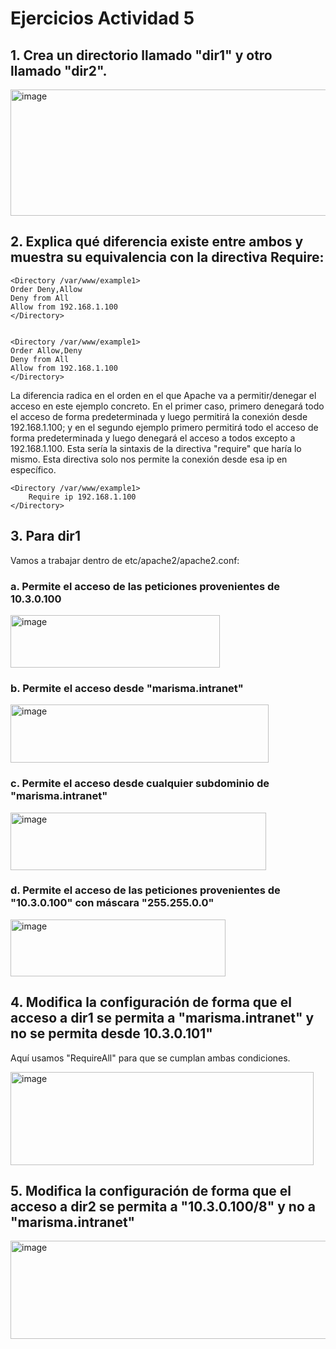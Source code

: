 # Ejercicios Actividad 5
## 1. Crea un directorio llamado "dir1" y otro llamado "dir2".

<img width="626" height="202" alt="image" src="https://github.com/user-attachments/assets/d7489989-68f7-415d-854c-87c192deadbc" />


## 2. Explica qué diferencia existe entre ambos y muestra su equivalencia con la directiva Require:
~~~
<Directory /var/www/example1>
Order Deny,Allow
Deny from All
Allow from 192.168.1.100
</Directory>


<Directory /var/www/example1>
Order Allow,Deny
Deny from All
Allow from 192.168.1.100
</Directory>
~~~~
La diferencia radica en el orden en el que Apache va a permitir/denegar el acceso en este ejemplo concreto. En el primer caso, primero denegará todo el acceso de forma predeterminada y luego permitirá la conexión desde 192.168.1.100; y en el segundo ejemplo primero permitirá todo el acceso de forma predeterminada y luego denegará el acceso a todos excepto a 192.168.1.100.
Esta sería la sintaxis de la directiva "require" que haría lo mismo. Esta directiva solo nos permite la conexión desde esa ip en específico. 
~~~
<Directory /var/www/example1>
    Require ip 192.168.1.100
</Directory>
~~~

## 3. Para dir1

Vamos a trabajar dentro de etc/apache2/apache2.conf:

   ### a. Permite el acceso de las peticiones provenientes de 10.3.0.100

<img width="335" height="84" alt="image" src="https://github.com/user-attachments/assets/f1a597e6-c84b-46d0-9497-9acdb3857713" />

   ### b. Permite el acceso desde "marisma.intranet"

<img width="413" height="93" alt="image" src="https://github.com/user-attachments/assets/583a227e-8f36-4d24-88d6-7261516b968e" />
   
   ### c. Permite el acceso desde cualquier subdominio de "marisma.intranet"
   
<img width="409" height="92" alt="image" src="https://github.com/user-attachments/assets/a6a84923-45b3-45ca-911e-e726ebf21d6c" />
   
   ### d. Permite el acceso de las peticiones provenientes de "10.3.0.100" con máscara "255.255.0.0"

<img width="344" height="91" alt="image" src="https://github.com/user-attachments/assets/275b46fa-46bb-4cf8-857e-8542641a4d54" />

## 4. Modifica la configuración de forma que el acceso a dir1 se permita a "marisma.intranet" y no se permita desde 10.3.0.101"

Aquí usamos "RequireAll" para que se cumplan ambas condiciones. 

<img width="485" height="149" alt="image" src="https://github.com/user-attachments/assets/fca04242-f8de-4ad2-95c4-17c2b980b03e" />

## 5. Modifica la configuración de forma que el acceso a dir2 se permita a "10.3.0.100/8" y no a "marisma.intranet"

<img width="521" height="157" alt="image" src="https://github.com/user-attachments/assets/e30f3cbd-e9ec-4d97-b1a7-5b1aed947e93" />

